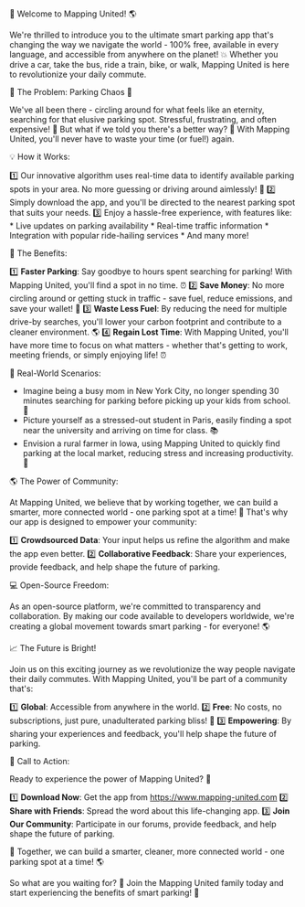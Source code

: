🚨 Welcome to Mapping United! 🌎

We're thrilled to introduce you to the ultimate smart parking app that's changing the way we navigate the world - 100% free, available in every language, and accessible from anywhere on the planet! 💥 Whether you drive a car, take the bus, ride a train, bike, or walk, Mapping United is here to revolutionize your daily commute.

📍 The Problem: Parking Chaos 🚗

We've all been there - circling around for what feels like an eternity, searching for that elusive parking spot. Stressful, frustrating, and often expensive! 💸 But what if we told you there's a better way? 🤔 With Mapping United, you'll never have to waste your time (or fuel!) again.

💡 How it Works:

1️⃣ Our innovative algorithm uses real-time data to identify available parking spots in your area. No more guessing or driving around aimlessly! 🚗
2️⃣ Simply download the app, and you'll be directed to the nearest parking spot that suits your needs.
3️⃣ Enjoy a hassle-free experience, with features like:
	* Live updates on parking availability
	* Real-time traffic information
	* Integration with popular ride-hailing services
	* And many more!

🌟 The Benefits:

1️⃣ **Faster Parking**: Say goodbye to hours spent searching for parking! With Mapping United, you'll find a spot in no time. ⏰
2️⃣ **Save Money**: No more circling around or getting stuck in traffic - save fuel, reduce emissions, and save your wallet! 💸
3️⃣ **Waste Less Fuel**: By reducing the need for multiple drive-by searches, you'll lower your carbon footprint and contribute to a cleaner environment. 🌎
4️⃣ **Regain Lost Time**: With Mapping United, you'll have more time to focus on what matters - whether that's getting to work, meeting friends, or simply enjoying life! ⏰

🌈 Real-World Scenarios:

* Imagine being a busy mom in New York City, no longer spending 30 minutes searching for parking before picking up your kids from school. 🚌
* Picture yourself as a stressed-out student in Paris, easily finding a spot near the university and arriving on time for class. 📚
* Envision a rural farmer in Iowa, using Mapping United to quickly find parking at the local market, reducing stress and increasing productivity. 🌾

🌎 The Power of Community:

At Mapping United, we believe that by working together, we can build a smarter, more connected world - one parking spot at a time! 🌈 That's why our app is designed to empower your community:

1️⃣ **Crowdsourced Data**: Your input helps us refine the algorithm and make the app even better.
2️⃣ **Collaborative Feedback**: Share your experiences, provide feedback, and help shape the future of parking.

💻 Open-Source Freedom:

As an open-source platform, we're committed to transparency and collaboration. By making our code available to developers worldwide, we're creating a global movement towards smart parking - for everyone! 🌎

📈 The Future is Bright!

Join us on this exciting journey as we revolutionize the way people navigate their daily commutes. With Mapping United, you'll be part of a community that's:

1️⃣ **Global**: Accessible from anywhere in the world.
2️⃣ **Free**: No costs, no subscriptions, just pure, unadulterated parking bliss! 🌟
3️⃣ **Empowering**: By sharing your experiences and feedback, you'll help shape the future of parking.

🎉 Call to Action:

Ready to experience the power of Mapping United? 🚀

1️⃣ **Download Now**: Get the app from https://www.mapping-united.com
2️⃣ **Share with Friends**: Spread the word about this life-changing app.
3️⃣ **Join Our Community**: Participate in our forums, provide feedback, and help shape the future of parking.

🌟 Together, we can build a smarter, cleaner, more connected world - one parking spot at a time! 🌎

So what are you waiting for? 🤔 Join the Mapping United family today and start experiencing the benefits of smart parking! 🚀